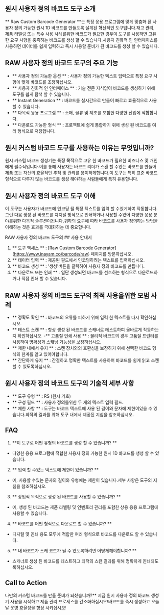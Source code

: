 ## 원시 사용자 정의 바코드 도구 소개

** Raw Custom Barcode Generator **는 특정 응용 프로그램에 맞게 맞춤화 된 사용자 정의 가능한 원시 1D 바코드를 만들도록 설계된 혁신적인 도구입니다.재고 관리, 제품 라벨링 또는 특수 사용 사례를위한 바코드가 필요한 경우이 도구를 사용하면 고유 한 요구 사항을 충족하는 바코드를 생성 할 수 있습니다.사용자 친화적 인 인터페이스를 사용하면 데이터를 쉽게 입력하고 즉시 사용할 준비가 된 바코드를 생성 할 수 있습니다.

## RAW 사용자 정의 바코드 도구의 주요 기능

- ** 사용자 정의 가능한 옵션 ** : 사용자 정의 가능한 텍스트 입력으로 특정 요구 사항에 맞게 바코드를 조정하십시오.
- ** 사용자 친화적 인 인터페이스 ** : 기술 전문 지식없이 바코드를 생성하기 위해 도구를 쉽게 탐색 할 수 있습니다.
- ** Instant Generation ** : 바코드를 실시간으로 만들어 빠르고 효율적으로 사용할 수 있습니다.
- ** 다목적 응용 프로그램 ** : 소매, 물류 및 제조를 포함한 다양한 산업에 적합합니다.
- ** 다운로드 가능한 형식 ** : 프로젝트에 쉽게 통합하기 위해 생성 된 바코드를 여러 형식으로 저장합니다.

## 원시 커스텀 바코드 도구를 사용하는 이유는 무엇입니까?

원시 커스텀 바코드 생성기는 특정 목적으로 고유 한 바코드가 필요한 비즈니스 및 개인에게 필수적입니다.이를 통해 사용자는 바코드 리더가 스캔 할 수있는 바코드를 만들어 제품 또는 자산의 효율적인 추적 및 관리를 용이하게합니다.이 도구는 특히 표준 바코드 형식으로 다루지 않는 바코드를 생성 해야하는 사람들에게 특히 유용합니다.

## 원시 사용자 정의 바코드 도구 이해

이 도구는 사용자가 바코드에 인코딩 될 특정 텍스트를 입력 할 수있게하여 작동합니다.그런 다음 생성 된 바코드를 디지털 방식으로 인쇄하거나 사용할 수있어 다양한 응용 분야를위한 다목적 솔루션이됩니다.귀하의 요구에 따라 바코드를 사용자 정의하는 방법을 이해하는 것은 효과를 극대화하는 데 중요합니다.

RAW 사용자 정의 바코드 도구의 ## 사용 안내서

1. ** 도구 액세스 ** : [Raw Custom Barcode Generator] (https://www.inayam.co/barcode/raw) 페이지를 방문하십시오.
2. ** 데이터 입력 ** : 제공된 필드에서 인코딩하려는 텍스트를 입력하십시오.
3. ** 바코드 생성 ** : '생성'버튼을 클릭하여 사용자 정의 바코드를 만듭니다.
4. ** 다운로드 또는 인쇄 ** : 일단 생성되면 바코드를 선호하는 형식으로 다운로드하거나 직접 인쇄 할 수 있습니다.

## RAW 사용자 정의 바코드 도구의 최적 사용을위한 모범 사례

- ** 정확도 확인 ** : 바코드의 오류를 피하기 위해 입력 한 텍스트를 다시 확인하십시오.
- ** 테스트 스캔 ** : 항상 생성 된 바코드를 스캐너로 테스트하여 올바르게 작동하는지 확인하십시오.
-** 고품질 인쇄 사용 ** : 물리적 바코드의 경우 고품질 프린터를 사용하여 명확성과 스캐닝 가능성을 보장하십시오.
- ** 제한 내에서 유지 ** : 스캔 장치와의 호환성을 보장하기 위해 선택한 바코드 형식의 한계를 알고 있어야합니다.
- ** 간단하게 유지 ** : 간결하고 명확한 텍스트를 사용하여 바코드를 쉽게 읽고 스캔 할 수 있도록하십시오.

## 원시 사용자 정의 바코드 도구의 기술적 세부 사항

- ** 도구 유형 ** : RS (원시 기호)
- ** 구성 필드 ** : 사용자 정의를위한 두 개의 텍스트 입력 필드.
- ** 제한 사항 ** : 도구는 바코드 텍스트에 사용 된 길이와 문자에 제한이있을 수 있습니다.최적의 결과를 위해 도구 내에서 제공된 지침을 참조하십시오.

## FAQ

1. **이 도구로 어떤 유형의 바코드를 생성 할 수 있습니까? **
- 다양한 응용 프로그램에 적합한 사용자 정의 가능한 원시 1D 바코드를 생성 할 수 있습니다.

2. ** 입력 할 수있는 텍스트에 제한이 있습니까? **
- 예, 사용할 수있는 문자의 길이와 유형에는 제한이 있습니다.세부 사항은 도구의 지침을 참조하십시오.

3. ** 상업적 목적으로 생성 된 바코드를 사용할 수 있습니까? **
- 예, 생성 된 바코드는 제품 라벨링 및 인벤토리 관리를 포함한 상용 응용 프로그램에 사용할 수 있습니다.

4. ** 바코드를 어떤 형식으로 다운로드 할 수 있습니까? **
- 디지털 및 인쇄 용도 모두에 적합한 여러 형식으로 바코드를 다운로드 할 수 있습니다.

5. ** 내 바코드가 스캐 코드가 될 수 있도록하려면 어떻게해야합니까? **
- 스캐너로 생성 된 바코드를 테스트하고 최적의 스캔 결과를 위해 명확하게 인쇄되도록하십시오.

## Call to Action

나만의 커스텀 바코드를 만들 준비가 되셨습니까?** 지금 원시 사용자 정의 바코드 생성기 사용을 시작하고 제품 관리 프로세스를 간소화하십시오!바코드를 즉시 생성하고 오늘날 운영 효율성을 향상 시키십시오!